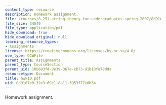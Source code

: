 ```yaml
---
content_type: resource
description: Homework assignment.
file: /courses/8-251-string-theory-for-undergraduates-spring-2007/8d9107e932e369c18a113953f77e6b34_hwk10.pdf
file_size: 34540
file_type: application/pdf
hide_download: true
hide_download_original: null
learning_resource_types:
- Assignments
license: https://creativecommons.org/licenses/by-nc-sa/4.0/
ocw_type: OCWFile
parent_title: Assignments
parent_type: CourseSection
parent_uid: 10b683fd-9e39-367e-cb73-d1b19fe78dda
resourcetype: Document
title: hwk10.pdf
uid: 8d9107e9-32e3-69c1-8a11-3953f77e6b34
---
```

Homework assignment.